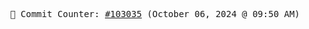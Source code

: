 <p align="center">
    <samp>
        📮 Commit Counter: <a href="https://github.com/Javascript-void0/Javascript-void0/commits/main">#103035</a> (October 06, 2024 @ 09:50 AM)
    </samp>
</p>